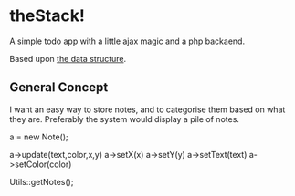 # theStack!

A simple todo app with a little ajax magic and a php backaend.	

Based upon [the data structure][1]. 

## General Concept

I want an easy way to store notes, and to categorise them based on what they are. 
Preferably the system would display a pile of notes. 

a = new Note();

a->update(text,color,x,y)
a->setX(x)
a->setY(y)
a->setText(text)
a->setColor(color)

Utils::getNotes();

 [1]: http://en.wikipedia.org/wiki/Stack_(data_structure)
